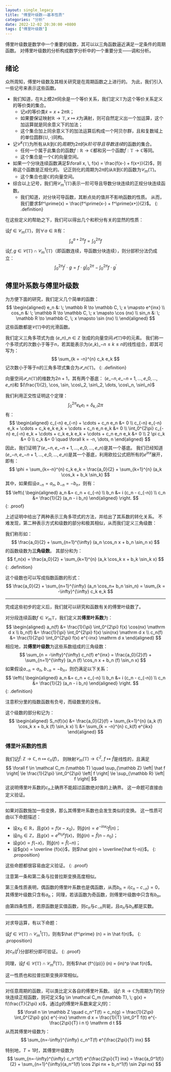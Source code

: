 ```yaml
---
layout: single_legacy
title: "傅里叶级数——基本性质"
categories: "分析"
date: 2022-12-02 20:30:00 +0800
tags: ["傅里叶级数"]
--- 
```


傅里叶级数是数学中一个重要的级数，其可以以三角函数逼近满足一定条件的周期函数。
对傅里叶级数的分析构成数学分析中的一个重要分支——调和分析。

## 绪论

众所周知，傅里叶级数及其相关研究是在周期函数之上进行的。
为此，我们引入一些记号来表示这些函数。

- 我们知道，在$\mathbb R$上模$2\pi$同余是一个等价关系，我们定义$\mathbb T$为这个等价关系定义的等价类的集合。
  + 记$x$的等价类$\tilde x = x + 2 \pi \mathbb R$；
  + 如果要保证映射$\mathbb R \to \mathbb T, x \mapsto \tilde x$为满射，则可自然定义出一个加运算，这个加运算就是同余意义下的加法；
  + 这个集合加上同余意义下的加法运算后构成一个阿贝尔群，且和复数域上的单位圆群$(\mathbb U, \cdot)$同构。
- 记$\mathcal C^k (\mathbb T)$为所有从$\mathbb R$到$\mathbb C$的*周期*为$2 \pi$的*k阶可导且导数连续*的函数的集合。
  + 任何一个属于此集合的函数$f: \mathbb R \to \mathbb C$都和另一个函数$\tilde f : \mathbb T \to \mathbb C$等同。
  + 这个集合是一个$\mathbb C$的向量空间。
- 如果一个分块连续函数满足$\forall x, \, f(x) = \frac{f(x-) + f(x+)}{2}$，则称这个函数是正规化的。
  记正则化的周期为$2 \pi$的从$\mathbb R$到$\mathbb C$的函数为$\mathcal C_m (\mathbb T)$。
  + 这个集合也是$\mathbb C$的向量空间。
- 综合以上记号，我们用$\mathcal C^1_m (\mathbb T)$表示一阶可导且导数分块连续的正规分块连续函数。
  + 我们知道，对分块可导函数，其断点处的值并不影响函数的性质。
    从而，我们要求$f^\prime(x) = \frac{f^\prime(x-) + f^\prime(x+)}{2}$。
{: .definition}

在这些定义的帮助之下，我们可以得出几个和积分有关的显然的性质：

设$f \in \mathcal C_m (\mathbb T)$，则$\forall a \in \mathbb R$有：
$$
\int_a^{a + 2\pi} f = \int_0^{2\pi} f
$$
设$f,g \in \mathcal C (\mathbb T) \cap \mathcal C_m^1 (\mathbb T)$（即函数连续，导函数分块连续），则分部积分法仍成立：
$$
\int_0^{2\pi} f^\prime \cdot g = \left. f \cdot g \right|_0^{2\pi} - \int_0^{2\pi} f \cdot g^\prime
$$

## 傅里叶系数与傅里叶级数

为方便下面的研究，我们定义几个简单的函数：
$$
\begin{aligned}
e_n &: \; \mathbb R \to \mathbb C, \; x \mapsto e^{inx} \\
cos_n &: \; \mathbb R \to \mathbb C, \; x \mapsto \cos (nx) \\
sin_n &: \; \mathbb R \to \mathbb C, \; x \mapsto \sin (nx) \\
\end{aligned}
$$
这些函数都是$\mathcal C (\mathbb T)$中的光滑函数。

我们定义三角多项式为由 $(e\_n)\_{n \in \mathbb Z}$ 张成的向量空间$\mathcal P (\mathbb T)$中的元素。
我们称一个多项式的次数小于等于$n$，若其能表示为$(e\_k)\_{-n \le k \le n}$的线性组合，即其可写为：
$$
\sum_{k = -n}^{n} c_k e_k
$$
记次数小于等于n的三角多项式集合为$\mathcal P\_n (\mathbb T)$。
{: .definition}

向量空间$\mathcal P\_n (\mathbb T)$的维数为$2n+1$，其有两个基底：
$(e\_{-n},e\_{-n+1},\dots,e\_{0}, \dots, e\_{n})$和
$(\frac{1}{2}, \cos, \sin, \cos\_2, \sin\_2, \dots, \cos\_n, \sin\_n)$

我们利用正交性证明这个定理：
$$
\int_0^{2\pi} e_k e_l = \delta_{k, l} 2 \pi
$$
有：
$$
\begin{aligned}
c_{-n} e_{-n} + \cdots + c_n e_n &= 0 \\
c_{-n} e_{-n} e_k + \cdots + c_k e_k e_k + \cdots + c_n e_n e_k &= 0 \\
\int_0^{2\pi} c_{-n} e_{-n} e_k + \cdots + c_k e_k e_k + \cdots + c_n e_n e_k &= 0 \\
2 \pi c_k &= 0 \\
c_k &= 0 \quad \forall k = -n, \dots, n
\end{aligned}
$$
因此，我们证明了$(e\_{-n},e\_{-n+1},\dots,e\_{0}, \dots, e\_{n})$是其一个基底。
我们已经知道$(e\_{-n},e\_{-n+1},\dots,e\_{0}, \dots, e\_{n})$是其一个基底，利用欧拉公式把所有的$e^{inx}$展开，即有：
$$
\phi = \sum_{k=-n}^{n} c_k e_k = \frac{a_0}{2} + \sum_{k=1}^{n} (a_k \cos_k + b_k \sin_k)
$$
其中，如果假设$a_{-n}=a_n, \; b_{-n} = -b_n$，则有：
$$
\left\{
\begin{aligned}
a_n &= c_n + c_{-n} \\
b_n &= i (c_n - c_{-n}) \\
c_n &= \frac{1}{2} (a_n - i b_n)
\end{aligned}
\right.
$$
{: .proof}

上述证明中给出了两种表示三角多项式的方法，并给出了其系数的转化关系。
不难发现，第二种表示方式和级数的部分和极其相似，从而我们定义三角级数：

我们称形如：
$$
\frac{a_0}{2} + \sum_{n=1}^{\infty} (a_n \cos_n x + b_n \sin_n x)
$$
的函数级数为**三角级数**。
其部分和为：
$$
f_n(x) = \frac{a_0}{2} + \sum_{k=1}^{n} (a_k \cos_k x + b_k \sin_k x)
$$
{: .definition}

这个级数也可以写成指数函数的形式：
$$
\frac{a_0}{2} + \sum_{n=1}^{\infty} (a_n \cos_n+ b_n \sin_n) = \sum_{k = -\infty}^{\infty} c_k e_k
$$

---

完成这些初步的定义后，我们就可以研究和函数有关的傅里叶级数了。

对分段连续函数$f \in \mathcal C_m{\mathbb T}$，我们定义其**傅里叶系数**为：
$$
\begin{aligned}
a_n(f) &= \frac{1}{\pi} \int_0^{2\pi} f(x) \cos(nx) \mathrm d x \\
b_n(f) &= \frac{1}{\pi} \int_0^{2\pi} f(x) \sin(nx) \mathrm d x \\
c_n(f) &= \frac{1}{2\pi} \int_0^{2\pi} f(x) e^{-inx} \mathrm d x
\end{aligned}
$$
相应地，其**傅里叶级数**为这些系数组成的三角级数：
$$
\sum_{n = -\infty}^{\infty} c_n(f) e^{inx} = 
\frac{a_0}{2}(f) + \sum_{n=1}^{\infty} (a_n (f) \cos_n x + b_n (f) \sin_n x)
$$
如果假设$a_{-n}=a_n, \; b_{-n} = -b_n$，则仍满足以下关系：
$$
\left\{
\begin{aligned}
a_n &= c_n + c_{-n} \\
b_n &= i (c_n - c_{-n}) \\
c_n &= \frac{1}{2} (a_n - i b_n)
\end{aligned}
\right.
$$
{: .definition}

注意积分里的指数函数有负号，而级数里的没有。

这个级数的部分和记为：
$$
\begin{aligned}
S_n(f)(x) 
&= \frac{a_0}{2}(f) + \sum_{k=1}^{n} (a_k (f) \cos_k x + b_k (f) \sin_k x) \\
&= \sum_{k = -n}^{n} c_k(f) e^{ikx}
\end{aligned}
$$

### 傅里叶系数的性质

我们记$\hat f : \; \mathbb Z \to \mathbb C, \; n \mapsto c_n(f)$，
则映射$\mathcal C_m (\mathbb T) \to \mathbb C^{\mathbb Z}, \; f \mapsto \hat f$是线性的，且满足
$$
\forall f \in \mathcal C_m (\mathbb T) \quad \sup_{\mathbb Z} \left| \hat f \right| 
\le \frac{1}{2\pi} \int_0^{2\pi} \left| f \right| 
\le \sup_{\mathbb R} \left| f \right|
$$
这说明傅里叶系数的$c_n$上确界不能超过函数绝对值的上确界。
这一命题可直接由定义验证。

---

如果对函数施加一些变换，那么其傅里叶系数也会发生类似的变换。
这一性质可由以下命题描述：

- 设$x_0 \in \mathbb R$，且$g(x) = f(x - x_0)$，则$\hat g(n) = e^{-inx_0} \hat f(n)$；
- 设$n_0 \in \mathbb Z$，且$g(x) = e^{in_0x} f(x)$，则$\hat g(n) = \hat f (n - n_0)$；
- 设$g(x) = f(-x)$，则$\hat g(n) = \hat f(-n)$；
- 设$g(x) = \overline {f(x)}$，则$\hat g(n) = \overline{\hat f(-n)}$。
{: .proposition}

这些命题都很容易由定义验证。
{: .proof}

注意第一条和第二条与拉普拉斯变换高度相似。

第三条性质表明，偶函数的傅里叶系数也是偶函数，从而$b_n = i(c_n - c_{-n}) = 0$，其傅里叶级数只含有$a_n$；
同理，若该函数为奇函数，则傅里叶级数中只含有$b_n$。

由第四条性质，若原函数是实值函数，则$c_n$与$c_{-n}$共轭，且$a_n$与$b_n$都是实数。

---

对求导运算，有以下命题：

设$f \in \mathcal C (\mathbb T) \cap \mathcal C_m^1 (\mathbb T)$，则有$\hat {f^\prime} (n) = in \hat f(n)$。
{: .proposition}

对$c_n(f^\prime)$分部积分即可验证。
{: .proof}

同理，设$f \in \mathcal C (\mathbb T) \cap \mathcal C_m^p (\mathbb T)$，则有$\hat {f^{(p)}} (n) = (in)^p \hat f(n)$。

这一性质也和拉普拉斯变换非常相似。

--- 

对任意周期的函数，可以类比定义各自的傅里叶系数。
设$f: \; \mathbb R \to \mathbb C$为周期为$T$的分块连续正规函数，则可定义$g \in \mathcal C_m (\mathbb T), \; g(x) = f(\frac{T}{2\pi} x)$，通过$g$的傅里叶系数来定义$f$的：
$$
\forall n \in \mathbb Z \quad
c_n^T(f) = c_n(g) =
\frac{1}{2\pi} \int_0^{2\pi} g(x) e^{-inx} \mathrm d x =
\frac{1}{T} \int_0^T f(t) e^{-\frac{2\pi}{T} i n t} \mathrm d t
$$
从而其傅里叶级数为：
$$
\sum_{n=-\infty}^{\infty} c_n^T(f) e^{\frac{2\pi}{T} inx}
$$

特别地，$T = 1$时，其傅里叶级数为
$$
\sum_{n=-\infty}^{\infty} c_n^1(f) e^{\frac{2\pi}{T} inx} =
\frac{a_0^1(f)}{2} + \sum_{n=1}^{\infty}(a_n^1(f) \cos 2\pi nx + b_n^1(f) \sin 2\pi nx)
$$

